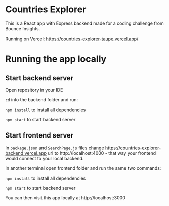 # Countries Explorer
This is a React app with Express backend made for a coding challenge from Bounce Insights.

Running on Vercel: https://countries-explorer-taupe.vercel.app/

# Running the app locally
## Start backend server
Open repository in your IDE

`cd` into the backend folder and run:

`npm install` to install all dependencies

`npm start` to start backend server

## Start frontend server

In `package.json` and `SearchPage.js` files change https://countries-explorer-backend.vercel.app url to http://localhost:4000 - that way your frontend would connect to your local backend.

In another terminal open frontend folder and run the same two commands:

`npm install` to install all dependencies

`npm start` to start backend server

You can then visit this app locally at http://localhost:3000

